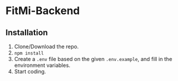 # FitMi-Backend

## Installation
1. Clone/Download the repo.
2. `npm install`
3. Create a `.env` file based on the given `.env.example`, and fill in the environment variables.
4. Start coding.
